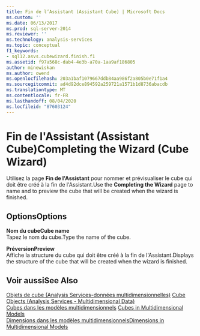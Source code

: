 ```yaml
---
title: Fin de l’Assistant (Assistant Cube) | Microsoft Docs
ms.custom: ''
ms.date: 06/13/2017
ms.prod: sql-server-2014
ms.reviewer: ''
ms.technology: analysis-services
ms.topic: conceptual
f1_keywords:
- sql12.asvs.cubewizard.finish.f1
ms.assetid: f97a568c-dab4-4e3b-a70a-1aa9af186805
author: minewiskan
ms.author: owend
ms.openlocfilehash: 203a1baf1079667ddb84aa986f2a805b0e71f1a4
ms.sourcegitcommit: ad4d92dce894592a259721a1571b1d8736abacdb
ms.translationtype: MT
ms.contentlocale: fr-FR
ms.lasthandoff: 08/04/2020
ms.locfileid: "87603124"
---
```

# <a name="completing-the-wizard-cube-wizard"></a><span data-ttu-id="bdb96-102">Fin de l'Assistant (Assistant Cube)</span><span class="sxs-lookup"><span data-stu-id="bdb96-102">Completing the Wizard (Cube Wizard)</span></span>
  <span data-ttu-id="bdb96-103">Utilisez la page **Fin de l'Assistant** pour nommer et prévisualiser le cube qui doit être créé à la fin de l'Assistant.</span><span class="sxs-lookup"><span data-stu-id="bdb96-103">Use the **Completing the Wizard** page to name and to preview the cube that will be created when the wizard is finished.</span></span>  
  
## <a name="options"></a><span data-ttu-id="bdb96-104">Options</span><span class="sxs-lookup"><span data-stu-id="bdb96-104">Options</span></span>  
 <span data-ttu-id="bdb96-105">**Nom du cube**</span><span class="sxs-lookup"><span data-stu-id="bdb96-105">**Cube name**</span></span>  
 <span data-ttu-id="bdb96-106">Tapez le nom du cube.</span><span class="sxs-lookup"><span data-stu-id="bdb96-106">Type the name of the cube.</span></span>  
  
 <span data-ttu-id="bdb96-107">**Préversion**</span><span class="sxs-lookup"><span data-stu-id="bdb96-107">**Preview**</span></span>  
 <span data-ttu-id="bdb96-108">Affiche la structure du cube qui doit être créé à la fin de l'Assistant.</span><span class="sxs-lookup"><span data-stu-id="bdb96-108">Displays the structure of the cube that will be created when the wizard is finished.</span></span>  
  
## <a name="see-also"></a><span data-ttu-id="bdb96-109">Voir aussi</span><span class="sxs-lookup"><span data-stu-id="bdb96-109">See Also</span></span>  
 <span data-ttu-id="bdb96-110">[Objets de cube &#40;Analysis Services-données multidimensionnelles&#41;](multidimensional-models-olap-logical-cube-objects/cube-objects-analysis-services-multidimensional-data.md) </span><span class="sxs-lookup"><span data-stu-id="bdb96-110">[Cube Objects &#40;Analysis Services - Multidimensional Data&#41;](multidimensional-models-olap-logical-cube-objects/cube-objects-analysis-services-multidimensional-data.md) </span></span>  
 <span data-ttu-id="bdb96-111">[Cubes dans les modèles multidimensionnels](multidimensional-models/cubes-in-multidimensional-models.md) </span><span class="sxs-lookup"><span data-stu-id="bdb96-111">[Cubes in Multidimensional Models](multidimensional-models/cubes-in-multidimensional-models.md) </span></span>  
 [<span data-ttu-id="bdb96-112">Dimensions dans les modèles multidimensionnels</span><span class="sxs-lookup"><span data-stu-id="bdb96-112">Dimensions in Multidimensional Models</span></span>](multidimensional-models/dimensions-in-multidimensional-models.md)  
  
  
